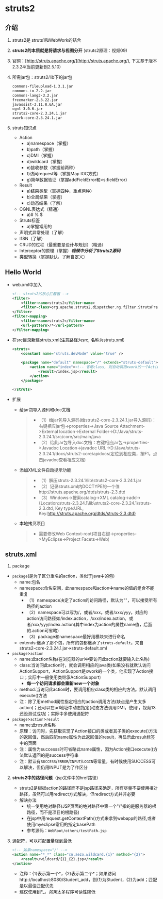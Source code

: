 # struts2

## 介绍

1. struts2是 struts1和WebWork的结合
2. **struts2的本质就是将请求与视图分开** (struts2原理：视频09)
3. 官网：[http://struts.apache.org/](http://struts.apache.org/), 下文基于版本2.3.24(当前更新到2.5.10)
4. 所需jar包：struts2/lib下的jar包

    ```html
    commons-fileupload-1.3.1.jar
    commons-io-2.2.jar
    commons-lang3-3.2.jar
    freemarker-2.3.22.jar
    javassist-3.11.0.GA.jar
    ognl-3.0.6.jar
    struts2-core-2.3.24.1.jar
    xwork-core-2.3.24.1.jar
    ```
5. struts知识点
    - Action
    	- a)namespace（掌握）
    	- b)path（掌握）
    	- c)DMI（掌握）
    	- d)wildcard（掌握）
    	- e)接收参数（掌握前两种）
    	- f)访问request等（掌握Map IOC方式）
    	- g)简单数据验证（掌握addFieldError和<s:fieldError）
    - Result
    	- a)结果类型（掌握四种，重点两种）
    	- b)全局结果（掌握）
    	- c)动态结果（了解）
    - OGNL表达式（精通）
    	- a)# % $
    - Struts标签
    	- a)掌握常用的
    - 声明式异常处理（了解）
    - I18N（了解）
    - CRUD的过程（最重要是设计与规划）（精通）
    - Interceptor的原理（掌握）***视频中分析了Struts2源码***
    - 类型转换（掌握默认，了解自定义）

## Hello World

- web.xml中加入

    ```xml
    <!-- struts2的核心拦截器 -->
    <filter>
        <filter-name>struts2</filter-name>
        <filter-class>org.apache.struts2.dispatcher.ng.filter.StrutsPrepareAndExecuteFilter</filter-class>
    </filter>
    <filter-mapping>
        <filter-name>struts2</filter-name>
        <url-pattern>/*</url-pattern>
    </filter-mapping>
    ```
- 在src目录新建struts.xml(注意路径为src, 名称为struts.xml)
    
    ```xml
    <struts>
        <constant name="struts.devMode" value="true" />
        
        <package name="default" namespace="/" extends="struts-default">
            <action name="index"><!-- 省略class, 则自动调用xwork的一个ActionSupport类 -->
                <result>/index.jsp</result>
            </action>
        </package>
    
    </struts>
    ```
- 扩展
    - 给jar包导入源码和doc文档

        > - （1）给jar包导入源码(给struts2-core-2.3.24.1.jar导入源码)：右键相应jar包->properties->Java Source Attachment->External location->External Folder->D:/Java/struts-2.3.24.1/src/core/src/main/java
        > - （2）给此jar包导入doc文档：右键相应jar包->properties->Javadoc Location->javadoc URL->D:/Java/struts-2.3.24.1/docs/struts2-core/apidocs(定位到相应类，按F1，点击javadoc查看相应文档)
    
    - 添加XML文件自动提示功能
    
        > - （1）解压struts-2.3.24.1\lib\struts2-core-2.3.24.1.jar
        > - （2）记录struts.xml内DOCTYPE的一个值http://struts.apache.org/dtds/struts-2.3.dtd
        > - （3）Windows->搜索catalog->XML catalog->add->{Location:struts-2.3.24.1\lib\struts2-core-2.3.24.1\struts-2.3.dtd, Key type:URL, Key:http://struts.apache.org/dtds/struts-2.3.dtd}
    
    - 本地拷贝项目
        
        > - 需要修改Web Context-root(项目右键->properties->MyEclipse->Project Facets->Web)


## struts.xml

1. package
- `package`(是为了区分重名的action，类似于java中的包)
    - name:包名
    - namespace:命名空间，此namespace和action中name的值的组合不能重复
        - （1）namespace决定了action的访问路径，默认为""，可以接受所有路径的action
        - （2）namespace可以写为/，或者/xxx，或者/xxx/yyy，对应的action访问路径如/index.action，/xxx/index.action，或者/xxx/yyy/index.action(其中index为action的属性name值，后面的.action可省略)
        - （3）package和namespace最好用模块来进行命名
    - extends:继承了那个包，所有的包都继承了`struts-default`，来自struts2-core-2.3.24.1.jar->struts-default.xml
- `package`>`action`
    - name:此action名称(在浏览器的url中要访问此action就要输入此名称)
    - class:当访问此action时，就会调用相应的java类(如果没有就默认访问ActionSupport，ActionSupport是xwork的一个类，他实现了Action接口；实际中一般使用类继承ActionSupport)
        - **每一个访问请求都会重新new一个对象**
    - method:当访问此action时，要调用相应class类的相应的方法。默认调用execute()方法
    - 注：除了用method属性指定相应的action调用方法(缺点是产生太多action)；还可以在url地址中动态指定(动态方法调用DMI，使用!，视频13还没测试成功)；实际中多使用通配符
- `package`>`action`>`result`
    - name:此result名称
    - 原理：访问时，先获取实现了Action接口的类或者其子类的execute()方法的返回值，然后匹配name属性为此返回值的result，再显示此result标签中的页面
    - 注：属性为successs时可省略此name属性，因为Action接口execute()方法默认返回的是success字符串
    - 注：默认有`SUCCESS`/`ERROR`/`INPUT`/`LOGIN`等常量，有时候使用SUCCESS可以解决，但仍用INPUT是为了作区分
    
2. **struts2中的路径问题**（jsp文件中的href路径）
    - struts2是根据action的路径而不是jsp路径来确定，所有尽量不要使用相对路径，虽然可以用redirect方式解决，但redirect方式并非必要
    - 解决办法
        - 统一使用绝对路径(JSP页面的绝对路径中第一个"/"指的是服务器的根路径，而不是项目的根路径)
        - 在jsp中用request.getContextPath()方式来拿到webapp的路径,或者使用myeclipse常用的指定basePath
        - 参考源码：`WebRoot/others/testPath.jsp`
        
3. 通配符，可以将配置量降到最低
    
    ```xml
    <!-- 如果namespace="/" -->
    <action name="*_*" class="cn.aezo.wildcard.{1}" method="{2}">
    	<result>/wildcard/{1}_{2}.jsp</result>
    </action>
    ```
    - 注释：{1}表示第一个*，{2}表示第二个*；如果访问http://localhost:8080/Student_add，则{1}为Student，{2}为add；匹配是以最佳匹配优先
    - 建议使用到*_*，如果*太多程序可读性降低
    
    